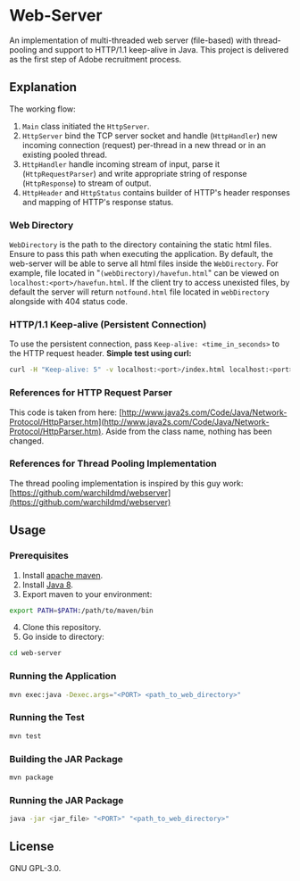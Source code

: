# Web-Server
An implementation of multi-threaded web server (file-based) with thread-pooling and support to HTTP/1.1 keep-alive in Java. This project is delivered as the first step of Adobe recruitment process.

## Explanation
The working flow:
1. `Main` class initiated the `HttpServer`.
2. `HttpServer` bind the TCP server socket and handle (`HttpHandler`) new incoming connection (request) per-thread in a new thread or in an existing pooled thread.
3. `HttpHandler` handle incoming stream of input, parse it (`HttpRequestParser`) and write appropriate string of response (`HttpResponse`) to stream of output.
4. `HttpHeader` and `HttpStatus` contains builder of HTTP's header responses and mapping of HTTP's response status.

### Web Directory
`WebDirectory` is the path to the directory containing the static html files. Ensure to pass this path when executing the application. By default, the web-server will be able to serve all html files inside the `WebDirectory`. For example, file located in "`(webDirectory)/havefun.html`" can be viewed on `localhost:<port>/havefun.html`. If the client try to access unexisted files, by default the server will return `notfound.html` file located in `webDirectory` alongside with 404 status code.

### HTTP/1.1 Keep-alive (Persistent Connection)
To use the persistent connection, pass `Keep-alive: <time_in_seconds>` to the HTTP request header.
**Simple test using curl:**
```bash
curl -H "Keep-alive: 5" -v localhost:<port>/index.html localhost:<port>/index.html
```

### References for HTTP Request Parser
This code is taken from here: [http://www.java2s.com/Code/Java/Network-Protocol/HttpParser.htm](http://www.java2s.com/Code/Java/Network-Protocol/HttpParser.htm). Aside from the class name, nothing has been changed.

### References for Thread Pooling Implementation
The thread pooling implementation is inspired by this guy work: [https://github.com/warchildmd/webserver](https://github.com/warchildmd/webserver)

## Usage

### Prerequisites
1. Install [apache maven](https://maven.apache.org/).
2. Install [Java 8](https://java.com/en/download/).
3. Export maven to your environment:
```bash
export PATH=$PATH:/path/to/maven/bin
```
4. Clone this repository.
5. Go inside to directory:
```bash
cd web-server
```

### Running the Application
```bash
mvn exec:java -Dexec.args="<PORT> <path_to_web_directory>"
```

### Running the Test
```bash
mvn test
```

### Building the JAR Package
```bash
mvn package
```

### Running the JAR Package
```bash
java -jar <jar_file> "<PORT>" "<path_to_web_directory>"
```

## License
GNU GPL-3.0.